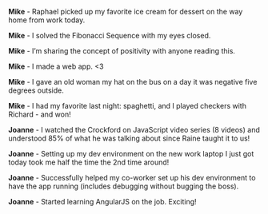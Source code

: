 **Mike** - Raphael picked up my favorite ice cream for dessert on the way home from work today.

**Mike** - I solved the Fibonacci Sequence with my eyes closed.

**Mike** - I’m sharing the concept of positivity with anyone reading this.

**Mike** - I made a web app. <3

**Mike** - I gave an old woman my hat on the bus on a day it was negative five degrees outside.

**Mike** - I had my favorite last night: spaghetti, and I played checkers with Richard - and won!

**Joanne** - I watched the Crockford on JavaScript video series (8 videos) and understood 85% of what he was talking about since Raine taught it to us!

**Joanne** - Setting up my dev environment on the new work laptop I just got today took me half the time the 2nd time around!

**Joanne** - Successfully helped my co-worker set up his dev environment to have the app running (includes debugging without bugging the boss).

**Joanne** - Started learning AngularJS on the job. Exciting!
